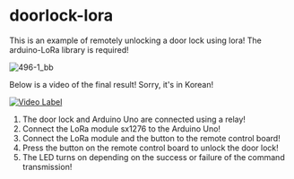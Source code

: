 # doorlock-lora
This is an example of remotely unlocking a door lock using lora! The arduino-LoRa library is required!

![496-1_bb](https://user-images.githubusercontent.com/106683637/175772040-a96a3095-0a0b-4911-a66f-d628871f6155.jpg)

Below is a video of the final result! Sorry, it's in Korean!

[![Video Label](http://img.youtube.com/vi/OhPPtS6Nshs/0.jpg)](https://youtu.be/OhPPtS6Nshs?t=4329)

1. The door lock and Arduino Uno are connected using a relay!
2. Connect the LoRa module sx1276 to the Arduino Uno!
3. Connect the LoRa module and the button to the remote control board!
4. Press the button on the remote control board to unlock the door lock!
5. The LED turns on depending on the success or failure of the command transmission!

